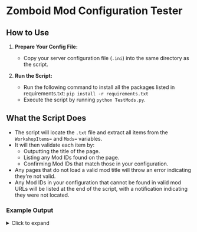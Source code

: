 # Zomboid Mod Configuration Tester

## How to Use

1. **Prepare Your Config File:**
   - Copy your server configuration file (`.ini`) into the same directory as the script.

2. **Run the Script:**
      - Run the following command to install all the packages listed in requirements.txt:
     `pip install -r requirements.txt`
   - Execute the script by running `python TestMods.py`.

## What the Script Does

- The script will locate the `.txt` file and extract all items from the `WorkshopItems=` and `Mods=` variables.
- It will then validate each item by:
  - Outputting the title of the page.
  - Listing any Mod IDs found on the page.
  - Confirming Mod IDs that match those in your configuration.
- Any pages that do not load a valid mod title will throw an error indicating they're not valid.
- Any Mod IDs in your configuration that cannot be found in valid mod URLs will be listed at the end of the script, with a notification indicating they were not located.

### Example Output
<details>
  <summary>Click to expand</summary>

```
>python TestURLsAdvanced.py
Workshop items: ['2710167561', '2282429356', '1510950729', '2707957711']

Mod IDs: ['FakeModID', 'MapLegendUI', 'autotsartrailers', 'TrueActionsDancing']

Valid: https://steamcommunity.com/workshop/filedetails/?id=2710167561 -> Title: Steam Workshop::Map Legend UI
Mod IDs found on page: {'MapLegendUI'}
Matching Mod ID found in provided IDs: -> Mod ID: MapLegendUI

Valid: https://steamcommunity.com/workshop/filedetails/?id=2282429356 -> Title: Steam Workshop::Autotsar Trailers
Mod IDs found on page: {'autotsartrailers'}
Matching Mod ID found in provided IDs: -> Mod ID: autotsartrailers

Valid: https://steamcommunity.com/workshop/filedetails/?id=1510950729 -> Title: Steam Workshop::Filibuster Rhymes' Used Cars!
Mod IDs found on page: {'FRUsedCarsNRN'}

Valid: https://steamcommunity.com/workshop/filedetails/?id=2707957711 -> Title: Steam Workshop::True Actions. Act 3+. Dancing on VHS
Mod IDs found on page: {'TrueActionsDancing', 'TrueActionsDancingVHS_MAG'}
Matching Mod ID found in provided IDs: -> Mod ID: TrueActionsDancing

Mod IDs not found:
FakeModID
```
</details>
